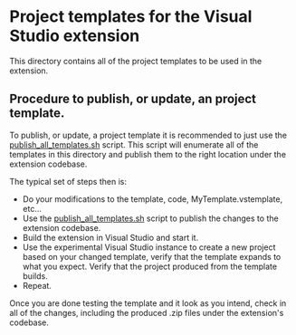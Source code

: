 # Project templates for the Visual Studio extension
This directory contains all of the project templates to be used in the extension.

## Procedure to publish, or update, an project template.
To publish, or update, a project template it is recommended to just use the [publish_all_templates.sh](../tools/publish_all_templates.sh) script. This script will enumerate all of the templates in this directory and publish them to
the right location under the extension codebase.

The typical set of steps then is:
* Do your modifications to the template, code, MyTemplate.vstemplate, etc...
* Use the [publish_all_templates.sh](../tools/publish_all_templates.sh) script to publish the changes to the extension codebase.
* Build the extension in Visual Studio and start it.
* Use the experimental Visual Studio instance to create a new project based on your changed template, verify that the template expands to what you expect. Verify that the project produced from the template builds.
* Repeat.

Once you are done testing the template and it look as you intend, check in all of the changes, including the produced .zip files under the extension's codebase.

